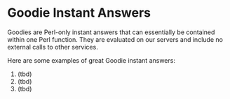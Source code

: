 # Goodie Instant Answers

Goodies are Perl-only instant answers that can essentially be contained within one Perl function. They are evaluated on our servers and include no external calls to other services.

Here are some examples of great Goodie instant answers:

1. (tbd)
2. (tbd)
3. (tbd)
